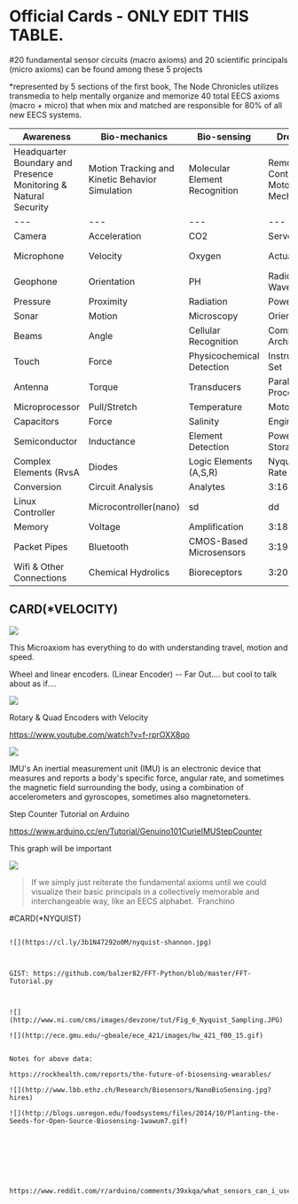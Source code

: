 # Official Cards - ONLY EDIT THIS TABLE.



#20 fundamental sensor circuits (macro axioms) and 20 scientific principals (micro axioms) can be found among these 5 projects

*represented by 5 sections of the first book, The Node Chronicles utilizes transmedia to help mentally organize and memorize 40 total EECS axioms (macro + micro) that when mix and matched are responsible for 80% of all new EECS systems.

| Awareness | Bio-mechanics | Bio-sensing | Droning | Transmission |
| -- | -- | -- | -- | -- |
| Headquarter Boundary and Presence Monitoring & Natural Security | Motion Tracking and Kinetic Behavior Simulation | Molecular Element Recognition | Remote Controlled Motoring & Mechanics | Long Distance Data Signal & Persistence |
| --- | --- | --- | --- | --- |
| Camera | Acceleration | CO2 | Servos | Antenna |
| Microphone | Velocity | Oxygen | Actuators | Radio Frequency |
| Geophone | Orientation | PH | Radio Waves | Solar Power |
| Pressure | Proximity | Radiation | Power | Infared |
| Sonar | Motion | Microscopy | Orientation | Spectrometer |
| Beams | Angle | Cellular Recognition | Computer Architecture | 4:9 |
| Touch | Force | Physicochemical Detection | Instruction Set | 4:10 |
| Antenna | Torque | Transducers | Parallel Processing | 4:11 |
| Microprocessor | Pull/Stretch | Temperature | Motors | 4:12 |
| Capacitors | Force | Salinity | Engines | 4:13 |
| Semiconductor | Inductance | Element Detection | Power Storage | 4:14 |
| Complex Elements (RvsA | Diodes | Logic Elements (A,S,R) | Nyquist Rate & Freq | 4:15 |
| Conversion | Circuit Analysis | Analytes | 3:16 | 4:16 |
| Linux Controller | Microcontroller(nano) | sd | dd | Fiber Optics |
| Memory | Voltage | Amplification | 3:18 | 4:18 |
| Packet Pipes | Bluetooth | CMOS-Based Microsensors  | 3:19 | 4:19 |
| Wifi & Other Connections | Chemical Hydrolics | Bioreceptors | 3:20 | 4:20 |



## CARD(*VELOCITY)

![](https://cl.ly/3l3o1A3h0200/velocity.jpg)


This Microaxiom has everything to do with understanding travel, motion and speed. 

Wheel and linear encoders. (Linear Encoder) -- Far Out.... but cool to talk about as if....

![](https://upload.wikimedia.org/wikipedia/commons/3/3f/Optical_Encoder_trio.png)

Rotary & Quad Encoders with Velocity

https://www.youtube.com/watch?v=f-rprOXX8qo

![](https://upload.wikimedia.org/wikipedia/commons/thumb/6/68/Quadrature_Diagram.svg/640px-Quadrature_Diagram.svg.png)


IMU's
An inertial measurement unit (IMU) is an electronic device that measures and reports a body's specific force, angular rate, and sometimes the magnetic field surrounding the body, using a combination of accelerometers and gyroscopes, sometimes also magnetometers.

Step Counter Tutorial on Arduino 

https://www.arduino.cc/en/Tutorial/Genuino101CurieIMUStepCounter



This graph will be important

![](https://upload.wikimedia.org/wikipedia/commons/f/f0/Fhsst_rectmot_unif_acc.png)



> If we simply just reiterate the fundamental axioms until we could visualize their basic principals in a collectively memorable and interchangeable way, like an EECS alphabet.  `Franchino 



#CARD(*NYQUIST)
``````

![](https://cl.ly/3b1N47292o0M/nyquist-shannon.jpg)



GIST: https://github.com/balzer82/FFT-Python/blob/master/FFT-Tutorial.py



![](http://www.ni.com/cms/images/devzone/tut/Fig_6_Nyquist_Sampling.JPG)

![](http://ece.gmu.edu/~gbeale/ece_421/images/hw_421_f00_15.gif)


Notes for above data:

https://rockhealth.com/reports/the-future-of-biosensing-wearables/

![](http://www.lbb.ethz.ch/Research/Biosensors/NanoBioSensing.jpg?hires)

![](http://blogs.uoregon.edu/foodsystems/files/2014/10/Planting-the-Seeds-for-Open-Source-Biosensing-1wawum7.gif)








https://www.reddit.com/r/arduino/comments/39xkqa/what_sensors_can_i_use_for_velocity_measurement/

